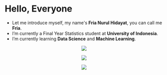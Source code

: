 <h1>Hello, Everyone</h1>

- Let me introduce myself, my name's **Fria Nurul Hidayat**, you can call me **Fria**.
- I’m currently a Final Year Statistics student at **University of Indonesia**.
- I’m currently learning **Data Science** and **Machine Learning**.

<p align=center>
<img src="https://github-readme-stats.vercel.app/api?username=frianlh&show_icons=true&theme=blueberry&border_radius=5&hide_border=true&count_private=true" align=center>
</p>

<p align=center>
<img src="https://github-readme-streak-stats.herokuapp.com/?user=frianlh&theme=blueberry&border_radius=5&hide_border=true" align=center>
</p>

<p align=center>
<img src="https://github-readme-stats.vercel.app/api/top-langs/?username=frianlh&layout=compact&theme=blueberry&border_radius=5&hide_border=true" align=center>
</p>
